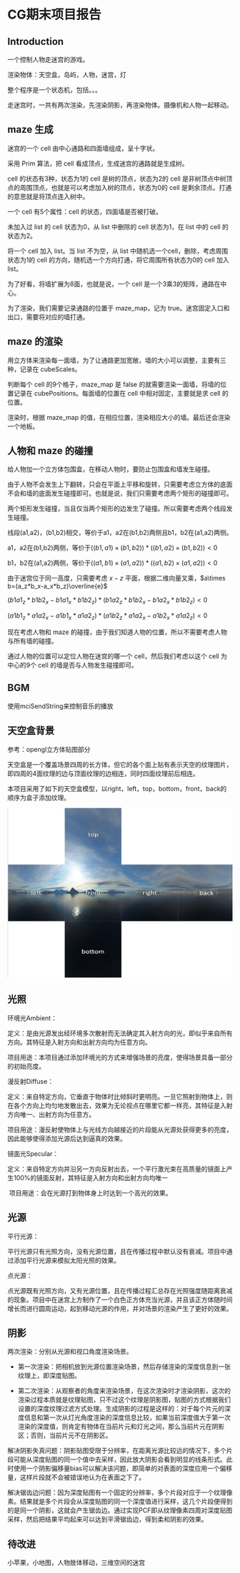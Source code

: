 # CG期末项目报告

## Introduction

一个控制人物走迷宫的游戏。

渲染物体：天空盒，岛屿，人物，迷宫，灯

整个程序是一个状态机，包括。。。

走迷宫时，一共有两次渲染，先渲染阴影，再渲染物体。摄像机和人物一起移动。

## maze 生成

迷宫的一个 cell 由中心通路和四面墙组成，呈十字状。

采用 Prim 算法，把 cell 看成顶点，生成迷宫的通路就是生成树。

cell 的状态有3种，状态为1的 cell 是树的顶点，状态为2的 cell 是非树顶点中树顶点的周围顶点，也就是可以考虑加入树的顶点，状态为0的 cell 是剩余顶点。打通的意思就是将顶点连入树中。

一个 cell 有5个属性：cell 的状态，四面墙是否被打破。

未加入过 list 的 cell 状态为0，从 list 中删除的 cell 状态为1，在 list 中的 cell 的状态为2。

将一个 cell 加入 list。当 list 不为空，从 list 中随机选一个cell，删除，考虑周围状态为1的 cell 的方向，随机选一个方向打通，将它周围所有状态为0的 cell 加入 list。

为了好看，将墙扩展为8面，也就是说，一个 cell 是一个3乘3的矩阵，通路在中心。

为了渲染，我们需要记录通路的位置于 maze_map，记为 true。迷宫固定入口和出口，需要将对应的墙打通。

## maze 的渲染

用立方体来渲染每一面墙，为了让通路更加宽敞，墙的大小可以调整，主要有三种，记录在 cubeScales。

判断每个 cell 的9个格子，maze_map 是 false 的就需要渲染一面墙，将墙的位置记录在 cubePositions。每面墙的位置在 cell 中相对固定，主要就是求 cell 的位置。

渲染时，根据 maze_map 的值，在相应位置，渲染相应大小的墙。最后还会渲染一个地板。

## 人物和 maze 的碰撞

给人物加一个立方体包围盒，在移动人物时，要防止包围盒和墙发生碰撞。

由于人物不会发生上下翻转，只会在平面上平移和旋转，只需要考虑立方体的底面不会和墙的底面发生碰撞即可。也就是说，我们只需要考虑两个矩形的碰撞即可。

两个矩形发生碰撞，当且仅当两个矩形的边发生了碰撞。所以需要考虑两个线段发生碰撞。

线段(a1,a2)，(b1,b2)相交，等价于a1，a2在(b1,b2)两侧且b1，b2在(a1,a2)两侧。

a1，a2在(b1,b2)两侧，等价于$((b1,a1)\times(b1,b2))*((b1,a2)\times(b1,b2))<0$

b1，b2在(a1,a2)两侧，等价于$((a1,b1)\times(a1,a2))*((a1,b2)\times(a1,a2))<0$

由于迷宫位于同一高度，只需要考虑 $x-z$ 平面，根据二维向量叉乘，$a\times b=(a_z*b_x-a_x*b_z)\overline{e}$

$(b1a1_z*b1b2_x-b1a1_x*b1b2_z)*(b1a2_z*b1b2_x-b1a2_x*b1b2_z)<0$

$(a1b1_z*a1a2_x-a1b1_x*a1a2_z)*(a1b2_z*a1a2_x-a1b2_x*a1a2_z)<0$

现在考虑人物和 maze 的碰撞，由于我们知道人物的位置，所以不需要考虑人物与所有墙的碰撞。

通过人物的位置可以定位人物在迷宫的哪一个 cell，然后我们考虑以这个 cell 为中心的9个 cell 的墙是否与人物发生碰撞即可。

## BGM

使用mciSendString来控制音乐的播放

## 天空盒背景

参考：opengl立方体贴图部分

​		天空盒是一个覆盖场景四周的长方体，但它的各个面上贴有表示天空的纹理图片，即四周的4面纹理的边与顶面纹理的边相连，同时四面纹理前后相连。

​		本项目采用了如下的天空盒模型，以right，left，top，bottom，front，back的顺序为盒子添加纹理。

![](code\textures\skybox\all.jpg)

## 光照

环境光Ambient：

​		定义：是由光源发出经环境多次散射而无法确定其入射方向的光，即似乎来自所有方向。其特征是入射方向和出射方向均为任意方向。

​		项目用途：本项目通过添加环境光的方式来增强场景的亮度，使得场景具备一部分的初始亮度。

漫反射Diffuse：

​		定义：来自特定方向，它垂直于物体时比倾斜时更明亮。一旦它照射到物体上，则在各个方向上均匀地发散出去，效果为无论视点在哪里它都一样亮，其特征是入射方向唯一、出射方向为任意方。

​		项目用途：漫反射使物体上与光线方向越接近的片段能从光源处获得更多的亮度，因此能够使得添加光源后达到逼真的效果。

镜面光Specular：

​		定义：来自特定方向并沿另一方向反射出去，一个平行激光束在高质量的镜面上产生100%的镜面反射，其特征是入射方向和出射方向均唯一

​		项目用途：会在光源打到物体身上时达到一个高光的效果。

## 光源

平行光源：

​	平行光源只有光照方向，没有光源位置，且在传播过程中默认没有衰减。项目中通过添加平行光源来模拟太阳光照的效果。

点光源：

​	点光源既有光照方向，又有光源位置，且在传播过程汇总存在光照强度随距离衰减的现象。项目中在迷宫上方制作了一个白色正方体充当光源，并且该正方体随时间增长而进行圆周运动，起到移动光源的作用，并对场景的渲染产生了更好的效果。

## 阴影

两次渲染：分别从光源和视口角度渲染场景。

- 第一次渲染：把相机放到光源位置渲染场景，然后存储渲染的深度信息到一张纹理上，即深度贴图。

- 第二次渲染：从观察者的角度来渲染场景，在这次渲染时才渲染阴影，这次的渲染过程本质就是纹理贴图，只不过这个纹理是阴影图，贴图的方式根据我们设置的深度纹理过滤方式处理。生成阴影的过程是这样的：对于每个片元的深度信息和第一次从灯光角度渲染的深度信息比较，如果当前深度值大于第一次渲染的深度值，则肯定有物体在当前片元和灯光之间，那么当前片元在阴影区；否则，当前片元不在阴影区。

解决阴影失真问题：阴影贴图受限于分辨率，在距离光源比较远的情况下，多个片段可能从深度贴图的同一个值中去采样，因此放大阴影会看到明显的线条形式。此时使用一个阴影偏移量bias可以解决该问题，即简单的对表面的深度应用一个偏移量，这样片段就不会被错误地认为在表面之下了。

解决锯齿边问题：因为深度贴图有一个固定的分辨率，多个片段对应于一个纹理像素。结果就是多个片段会从深度贴图的同一个深度值进行采样，这几个片段便得到的是同一个阴影，这就会产生锯齿边。通过实现PCF即从纹理像素四周对深度贴图采样，然后把结果平均起来可以达到平滑锯齿边，得到柔和阴影的效果。

## 待改进

小苹果，小地图，人物肢体移动，三维空间的迷宫
